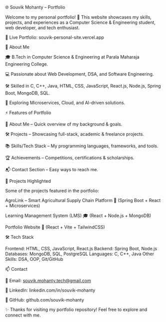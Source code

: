 🌐 Souvik Mohanty – Portfolio

Welcome to my personal portfolio! 🚀
This website showcases my skills, projects, and experiences as a Computer Science & Engineering student, web developer, and tech enthusiast.

🔗 Live Portfolio: souvik-personal-site.vercel.app

📌 About Me

🎓 B.Tech in Computer Science & Engineering at Parala Maharaja Engineering College.

💻 Passionate about Web Development, DSA, and Software Engineering.

🛠️ Skilled in C, C++, Java, HTML, CSS, JavaScript, React.js, Node.js, Spring Boot, MongoDB, SQL.

🌱 Exploring Microservices, Cloud, and AI-driven solutions.

⚡ Features of Portfolio

📖 About Me – Quick overview of my background & goals.

🛠️ Projects – Showcasing full-stack, academic & freelance projects.

📚 Skills/Tech Stack – My programming languages, frameworks, and tools.

🏆 Achievements – Competitions, certifications & scholarships.

📬 Contact Section – Easy ways to reach me.

🚀 Projects Highlighted

Some of the projects featured in the portfolio:

AgroLink – Smart Agricultural Supply Chain Platform 🌱
(Spring Boot + React + Microservices)

Learning Management System (LMS) 🎓
(React + Node.js + MongoDB)

Portfolio Website 💼
(React + Vite + TailwindCSS)

🛠️ Tech Stack

Frontend: HTML, CSS, JavaScript, React.js
Backend: Spring Boot, Node.js
Databases: MongoDB, SQL, PostgreSQL
Languages: C, C++, Java
Other Skills: DSA, OOP, Git/GitHub

📫 Contact

📧 Email: souvik.mohanty.tech@gmail.com

💼 LinkedIn: linkedin.com/in/souvik-mohanty

🐙 GitHub: github.com/souvik-mohanty

✨ Thanks for visiting my portfolio repository! Feel free to explore and connect with me.
